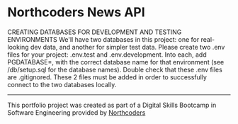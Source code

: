 # Northcoders News API

CREATING DATABASES FOR DEVELOPMENT AND TESTING ENVIRONMENTS
We'll have two databases in this project: one for real-looking dev data, and another for simpler test data.
Please create two .env files for your project: .env.test and .env.development. Into each, add PGDATABASE=, with the correct database name for that environment (see /db/setup.sql for the database names). Double check that these .env files are .gitignored. These 2 files must be added in order to successfully connect to the two databases locally.

---

This portfolio project was created as part of a Digital Skills Bootcamp in Software Engineering provided by [Northcoders](https://northcoders.com/)
